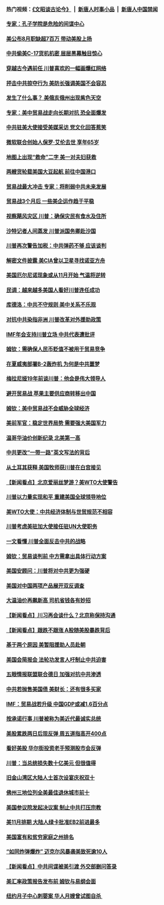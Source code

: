 #### 热门视频：[《文昭谈古论今》](https://github.com/gfw-breaker/wenzhao/blob/master/README.md?t=10170033) &nbsp;|&nbsp; [新唐人时事小品](https://github.com/gfw-breaker/ntdtv-comedy/blob/master/README.md?t=10170033) &nbsp;|&nbsp; [新唐人中国禁闻](https://github.com/gfw-breaker/ntdtv-news/blob/master/README.md?t=10170033)

#### [专家：孔子学院是危险的间谍中心](../pages/nsc412/n10746252.md?t=10170033) 

#### [美公布8月职缺超7百万 带动美股上扬](../pages/nsc412/n10787888.md?t=10170033) 

#### [中共偷美C-17货机机密 层层黑幕触目惊心](../pages/nsc412/n10787673.md?t=10170033) 

#### [穿越古今遇前任 川普喜欢的一幅画爆红网络](../pages/nsc412/n10787677.md?t=10170033) 

#### [抨击中共掠夺行为 美防长强调美国不会容忍](../pages/nsc412/n10787167.md?t=10170033) 

#### [发生了什么事？ 美俄亥俄州出现紫色天空](../pages/nsc412/n10786659.md?t=10170033) 

#### [专家：美中贸易战走向长期对抗 恐全面爆发](../pages/nsc412/n10786185.md?t=10170033) 

#### [中共驻美大使接受美媒采访 党文化回答惹笑](../pages/nsc412/n10785820.md?t=10170033) 

#### [微软联合创始人保罗·艾伦去世 享年65岁](../pages/nsc412/n10785913.md?t=10170033) 

#### [地图上出现“救命”二字  美一对夫妇获救](../pages/nsc412/n10785876.md?t=10170033) 

#### [两艘货轮载美国大豆起航 前往中国港口](../pages/nsc412/n10785803.md?t=10170033) 

#### [贸易战最大冲击 专家：将削弱中共未来发展](../pages/nsc412/n10785751.md?t=10170033) 

#### [贸易战3个月后 一些美企运作趋于平稳](../pages/nsc412/n10785609.md?t=10170033) 

#### [视察飓风灾区 川普：确保灾民有食水及住所](../pages/nsc412/n10785492.md?t=10170033) 

#### [沙特记者人间蒸发 川普派国务卿赴沙国](../pages/nsc412/n10785192.md?t=10170033) 

#### [川普再次警告加税：中共弹药不够 应该谈判](../pages/nsc412/n10783576.md?t=10170033) 

#### [解密文件披露 美CIA曾以卫星寻找诺亚方舟](../pages/nsc412/n10784301.md?t=10170033) 

#### [美国厄尔尼诺现象或从11月开始 气温将逆转](../pages/nsc412/n10784021.md?t=10170033) 

#### [民调：越来越多美国人看好川普连任成功](../pages/nsc412/n10783996.md?t=10170033) 

#### [库德洛：中共不守规则 美中关系不乐观](../pages/nsc412/n10783682.md?t=10170033) 

#### [对抗中共染指非洲 川普改革对外援助政策](../pages/nsc412/n10783337.md?t=10170033) 

#### [IMF年会支持川普立场 中共代表遭批评](../pages/nsc412/n10783214.md?t=10170033) 

#### [姆钦：需确保人民币贬值不被用于贸易竞争](../pages/nsc412/n10782198.md?t=10170033) 

#### [在夏威夷部署B-2轰炸机 为何是中共噩梦](../pages/nsc412/n10781674.md?t=10170033) 

#### [梅拉尼娅19年前谈川普：他会是伟大领导人](../pages/nsc412/n10782415.md?t=10170033) 

#### [避开贸易战 苹果主要供应商转移出中国](../pages/nsc412/n10781823.md?t=10170033) 

#### [姆钦：美中贸易战不会威胁全球经济](../pages/nsc412/n10782089.md?t=10170033) 

#### [美前军官：稳定世界局势 需要强大美国军力](../pages/nsc412/n10781975.md?t=10170033) 

#### [温哥华油价创新纪录 北美第一高](../pages/nsc412/n10781901.md?t=10170033) 

#### [中共更改“一带一路”英文写法的背后](../pages/nsc412/n10781696.md?t=10170033) 

#### [从土耳其获释 美国牧师获川普在白宫接见](../pages/nsc412/n10781786.md?t=10170033) 

#### [【新闻看点】北京爱丽丝梦游？美WTO大使警告](../pages/nsc412/n10781549.md?t=10170033) 

#### [川普以力量实现和平 重建美国全球领导地位](../pages/nsc412/n10781730.md?t=10170033) 

#### [美WTO大使：中共经济体制与世贸规范不相容](../pages/nsc412/n10781260.md?t=10170033) 

#### [川普考虑美驻加大使接任驻UN大使职务](../pages/nsc412/n10781507.md?t=10170033) 

#### [一文看懂  川普全面反击中共的战略](../pages/nsc412/n10780060.md?t=10170033) 

#### [姆钦：贸易谈判前 中方需拿出具体行动方案](../pages/nsc412/n10780360.md?t=10170033) 

#### [美国安顾问：川普将对中共更为强硬](../pages/nsc412/n10780579.md?t=10170033) 

#### [美国对中国两项产品展开双反调查](../pages/nsc412/n10780059.md?t=10170033) 

#### [大温油价再飙新高 司机省钱各有妙招](../pages/nsc412/n10780183.md?t=10170033) 

#### [【新闻看点】川习再会谈什么？北京称保持沟通](../pages/nsc412/n10780037.md?t=10170033) 

#### [【新闻看点】跟跌不跟涨 A股随美股暴跌背后](../pages/nsc412/n10780057.md?t=10170033) 

#### [基于两个原因 美暂阻援助人员赴朝](../pages/nsc412/n10779723.md?t=10170033) 

#### [美国会简报会 法轮功发言人吁制止中共迫害](../pages/nsc412/n10779649.md?t=10170033) 

#### [五眼情报联盟联合德日 加强对抗中共渗透](../pages/nsc412/n10779555.md?t=10170033) 

#### [中共若抛售美国债 美财长：还有很多买家](../pages/nsc412/n10779551.md?t=10170033) 

#### [IMF：贸易战若升级 中国GDP或减1.6百分点](../pages/nsc412/n10779387.md?t=10170033) 

#### [按承诺行事 川普被称为美近代最诚实总统](../pages/nsc412/n10779378.md?t=10170033) 

#### [美股累跌两日后现反弹 周五道指高开400点](../pages/nsc412/n10777885.md?t=10170033) 

#### [看好美股 华尔街投资老手预测股市会反弹](../pages/nsc412/n10778604.md?t=10170033) 

#### [川普：当总统损失数十亿美元 但很值得](../pages/nsc412/n10778932.md?t=10170033) 

#### [旧金山湾区大陆人士首次设宴庆祝双十](../pages/nsc412/n10778620.md?t=10170033) 

#### [佛州三地位列全美最佳退休城市前十](../pages/nsc412/n10777888.md?t=10170033) 

#### [美国参议院发起决议案 制止中共打压宗教](../pages/nsc412/n10777584.md?t=10170033) 

#### [美11月排期 大陆人绿卡批准EB2前进最多](../pages/nsc412/n10777900.md?t=10170033) 

#### [美国富有和贫穷家庭之州排名](../pages/nsc412/n10777911.md?t=10170033) 

#### [“如同炸弹爆炸” 迈克尔风暴袭美致死逾10人](../pages/nsc412/n10777806.md?t=10170033) 

#### [【新闻看点】中共间谍被美引渡 外交部删问答录](../pages/nsc412/n10777155.md?t=10170033) 

#### [美汇率政策报告发布前 姆钦与易纲会面](../pages/nsc412/n10777156.md?t=10170033) 

#### [纽约月子中心刺婴案 华人月嫂曾试图自杀 ](../pages/nsc412/n10777493.md?t=10170033) 

